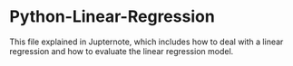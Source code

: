 # Python-Linear-Regression
This file explained in Jupternote, which includes how to deal with a linear regression and how to evaluate the linear regression model.
